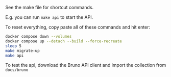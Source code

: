 See the make file for shortcut commands.

E.g. you can run `make api` to start the API.

To reset everything, copy paste all of these commands and hit enter:

```sh
docker compose down --volumes
docker compose up --detach --build --force-recreate
sleep 5
make migrate-up
make api
```

To test the api, download the Bruno API client and import the collection from `docs/bruno`
